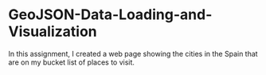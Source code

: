 # GeoJSON-Data-Loading-and-Visualization

In this assignment, I created a web page showing the cities in the Spain that are on my bucket list of places to visit.
